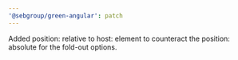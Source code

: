 ```yaml
---
'@sebgroup/green-angular': patch
---
```


Added position: relative to host: element to counteract the position: absolute for the fold-out options.
